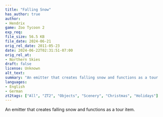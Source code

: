 ```yaml
---
title: "Falling Snow"
has_author: true
author: 
- Hendrix
game: Zoo Tycoon 2
exp_req: 
file_size: 56.5 KB
file_date: 2024-06-21
orig_rel_date: 2011-05-23
date: 2024-06-22T02:31:51-07:00
orig_rel_at: 
- Northern Skies
draft: false
license: Unknown
alt_text: 
summary: "An emitter that creates falling snow and functions as a tour item."
languages:
- English
- German
zt2tags: ["All", "ZT2", "Objects", "Scenery", "Christmas", "Holidays"]
---
```


An emitter that creates falling snow and functions as a tour item.